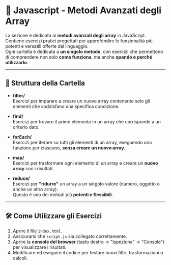 # 🎯 Javascript - Metodi Avanzati degli Array

La sezione è dedicata ai **metodi avanzati degli array** in JavaScript.  
Contiene esercizi pratici progettati per approfondire le funzionalità più potenti e versatili offerte dal linguaggio.                
Ogni cartella è dedicata a **un singolo metodo**, con esercizi che permettono di comprendere non solo **come funziona**, ma anche **quando e perché utilizzarlo**.

---

## 📂 Struttura della Cartella

- **filter/**  
Esercizi per imparare a creare un nuovo array contenente solo gli elementi che soddisfano una specifica condizione.

- **find/**  
Esercizi per trovare il primo elemento in un array che corrisponde a un criterio dato.

- **forEach/**  
Esercizi per iterare su tutti gli elementi di un array, eseguendo una funzione per ciascuno, **senza creare un nuovo array**.

- **map/**  
Esercizi per trasformare ogni elemento di un array e creare un **nuovo array** con i risultati.

- **reduce/**  
Esercizi per **"ridurre"** un array a un singolo valore (numero, oggetto o anche un altro array).  
Questo è uno dei metodi più **potenti e flessibili**.

---

## 🛠️ Come Utilizzare gli Esercizi

1. Aprire il file `index.html`.  
2. Assicurarsi che `script.js` sia collegato correttamente.  
3. Aprire la **console del browser** (tasto destro → "Ispeziona" → "Console") per visualizzare i risultati.  
4. Modificare ed eseguire il codice per testare nuovi filtri, trasformazioni o calcoli.